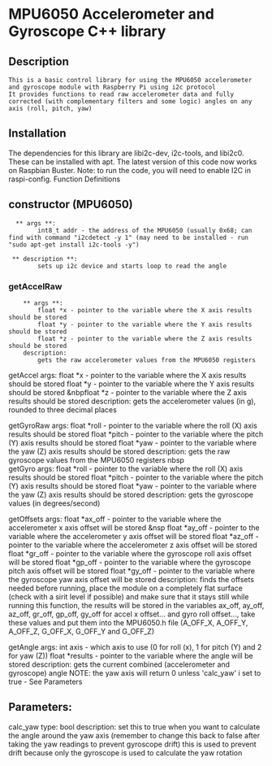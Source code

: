 # MPU6050 Accelerometer and Gyroscope C++ library

## Description


    This is a basic control library for using the MPU6050 accelerometer and gyroscope module with Raspberry Pi using i2c protocol
    It provides functions to read raw accelerometer data and fully corrected (with complementary filters and some logic) angles on any axis (roll, pitch, yaw)

## Installation


The dependencies for this library are libi2c-dev, i2c-tools, and libi2c0. These can be installed with apt. The latest version of this code now works on Raspbian Buster. Note: to run the code, you will need to enable I2C in raspi-config.
Function Definitions
    
## constructor (MPU6050)
       
       
      ** args **:
            int8_t addr - the address of the MPU6050 (usually 0x68; can find with command "i2cdetect -y 1" (may need to be installed - run "sudo apt-get install i2c-tools -y")
      
     ** description **:
            sets up i2c device and starts loop to read the angle
    
### getAccelRaw
        ** args **:
            float *x - pointer to the variable where the X axis results should be stored
            float *y - pointer to the variable where the Y axis results should be stored
            float *z - pointer to the variable where the Z axis results should be stored
        description:
            gets the raw accelerometer values from the MPU6050 registers
    
getAccel
        args:
            float *x - pointer to the variable where the X axis results should be stored
            float *y - pointer to the variable where the Y axis results should be stored
           &nbpfloat *z - pointer to the variable where the Z axis results should be stored
        description:
            gets the accelerometer values (in g), rounded to three decimal places
    
getGyroRaw
        args:
            float *roll - pointer to the variable where the roll (X) axis results should be stored
            float *pitch - pointer to the variable where the pitch (Y) axis results should be stored
            float *yaw - pointer to the variable where the yaw (Z) axis results should be stored
        description:
            gets the raw gyroscope values from the MPU6050 registers
 nbsp  
getGyro
        args:
            float *roll - pointer to the variable where the roll (X) axis results should be stored
            float *pitch - pointer to the variable where the pitch (Y) axis results should be stored
            float *yaw - pointer to the variable where the yaw (Z) axis results should be stored
        description:
            gets the gyroscope values (in degrees/second)
    
getOffsets
        args:
            float *ax_off - pointer to the variable where the accelerometer x axis offset will be stored
         &nsp  float *ay_off - pointer to the variable where the accelerometer y axis offset will be stored
            float *az_off - pointer to the variable where the accelerometer z axis offset will be stored
            float *gr_off - pointer to the variable where the gyroscope roll axis offset will be stored
            float *gp_off - pointer to the variable where the gyroscope pitch axis offset will be stored
            float *gy_off - pointer to the variable where the gyroscope yaw axis offset will be stored
        description:
            finds the offsets needed
            before running, place the module on a completely flat surface (check with a sirit level if possible) and make sure that it stays still while running this function, the results will be stored in the variables ax_off, ay_off, az_off, gr_off, gp_off, gy_off for accel x offset... and gyro roll offset..., take these values and put them into the MPU6050.h file (A_OFF_X, A_OFF_Y, A_OFF_Z, G_OFF_X, G_OFF_Y and G_OFF_Z)
    
getAngle
        args:
            int axis - which axis to use (0 for roll (x), 1 for pitch (Y) and 2 for yaw (Z))
            float *results - pointer to the variable where the angle will be stored
        description:
            gets the current combined (accelerometer and gyroscope) angle
            NOTE: the yaw axis will return 0 unless 'calc_yaw' i set to true - See Parameters

## Parameters:   
calc_yaw
        type:
            bool
        description:
            set this to true when you want to calculate the angle around the yaw axis (remember to change this back to false after taking the yaw readings to prevent gyroscope drift)
            this is used to prevent drift because only the gyroscope is used to calculate the yaw rotation
